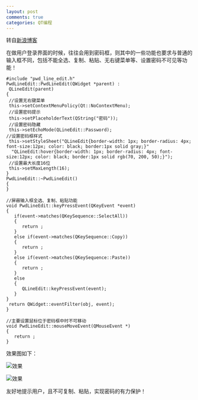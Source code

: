 ```yaml
---
layout: post
comments: true
categories: QT编程
---
```

转自[新浪博客](http://blog.sina.com.cn/s/blog_a6fb6cc90101artk.html)

在做用户登录界面的时候，往往会用到密码框，则其中的一些功能也要求与普通的输入框不同，包括不能全选、复制、粘贴、无右键菜单等、设置密码不可见等功能！

    #include "pwd_line_edit.h"
    PwdLineEdit::PwdLineEdit(QWidget *parent) :
     QLineEdit(parent)
    {
     //设置无右键菜单
     this->setContextMenuPolicy(Qt::NoContextMenu);
     //设置密码提示
     this->setPlaceholderText(QString("密码"));
     //设置密码隐藏
     this->setEchoMode(QLineEdit::Password);
    //设置密码框样式
     this->setStyleSheet("QLineEdit{border-width: 1px; border-radius: 4px; font-size:12px; color: black; border:1px solid gray;}"
      "QLineEdit:hover{border-width: 1px; border-radius: 4px; font-size:12px; color: black; border:1px solid rgb(70, 200, 50);}");
     //设置最大长度16位
     this->setMaxLength(16);
    }
    PwdLineEdit::~PwdLineEdit()
    {
    }

    //屏蔽输入框全选、复制、粘贴功能
    void PwdLineEdit::keyPressEvent(QKeyEvent *event)
    {
       if(event->matches(QKeySequence::SelectAll))
       {   
          return ;   
       }
       else if(event->matches(QKeySequence::Copy))
       {   
          return ;   
       }
       else if(event->matches(QKeySequence::Paste))
       {   
          return ;   
       }
       else
       {
          QLineEdit::keyPressEvent(event);
       }
    }
     return QWidget::eventFilter(obj, event);
    }

    //主要设置鼠标位于密码框中时不可移动
    void PwdLineEdit::mouseMoveEvent(QMouseEvent *)
    {
       return ;
    }

效果图如下：

![效果](http://s7.sinaimg.cn/mw690/a6fb6cc9td351981dda56&690)

![效果](http://s5.sinaimg.cn/mw690/a6fb6cc9td351987aa964&690)

友好地提示用户，且不可复制、粘贴，实现密码的有力保护！
